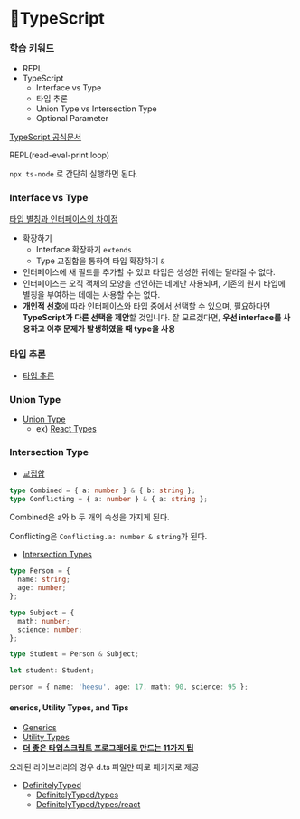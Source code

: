 # TypeScript

### 학습 키워드

* REPL
* TypeScript
  * Interface vs Type
  * 타입 추론
  * Union Type vs Intersection Type
  * Optional Parameter

[TypeScript 공식문서](https://www.typescriptlang.org/ko/)

REPL(read-eval-print loop)

`npx ts-node` 로 간단히 실행하면 된다.

### Interface vs Type

[타입 별칭과 인터페이스의 차이점](https://www.typescriptlang.org/ko/docs/handbook/2/everyday-types.html#%ED%83%80%EC%9E%85-%EB%B3%84%EC%B9%AD%EA%B3%BC-%EC%9D%B8%ED%84%B0%ED%8E%98%EC%9D%B4%EC%8A%A4%EC%9D%98-%EC%B0%A8%EC%9D%B4%EC%A0%90)

* 확장하기
  * Interface 확장하기 `extends`
  * Type 교집합을 통하여 타입 확장하기 `&`&#x20;
* 인터페이스에 새 필드를 추가할 수 있고 타입은 생성한 뒤에는 달라질 수 없다.
* 인터페이스는 오직 객체의 모양을 선언하는 데에만 사용되며, 기존의 원시 타입에 별칭을 부여하는 데에는 사용할 수는 없다.
* **개인적 선호**에 따라 인터페이스와 타입 중에서 선택할 수 있으며, 필요하다면 **TypeScript가 다른 선택을 제안**할 것입니다. 잘 모르겠다면, **우선 interface를 사용하고 이후 문제가 발생하였을 때 type을 사용**

### 타입 추론

* [타입 추론](https://www.typescriptlang.org/ko/docs/handbook/typescript-in-5-minutes.html#%ED%83%80%EC%9E%85-%EC%B6%94%EB%A1%A0-types-by-inference)  &#x20;

### Union Type

* [Union Type](https://www.typescriptlang.org/ko/docs/handbook/typescript-in-5-minutes.html#%EC%9C%A0%EB%8B%88%EC%96%B8-unions)
  * ex) [React Types](https://github.com/facebook/react/blob/main/packages/shared/ReactTypes.js)&#x20;

### Intersection Type

* [교집합](https://www.typescriptlang.org/ko/docs/handbook/typescript-in-5-minutes-func.html#%EA%B5%90%EC%A7%91%ED%95%A9)

```typescript
type Combined = { a: number } & { b: string };
type Conflicting = { a: number } & { a: string };
```

Combined은 a와 b 두 개의 속성을 가지게 된다.

Conflicting은 `Conflicting.a: number & string`가 된다.

* [Intersection Types](https://www.typescriptlang.org/docs/handbook/2/objects.html#intersection-types)

```typescript
type Person = {
  name: string;
  age: number;
};

type Subject = {
  math: number;
  science: number;
};

type Student = Person & Subject;

let student: Student;

person = { name: 'heesu', age: 17, math: 90, science: 95 };
```

#### enerics, Utility Types, and Tips

* [Generics](https://www.typescriptlang.org/docs/handbook/2/generics.html)
* [Utility Types](https://www.typescriptlang.org/docs/handbook/utility-types.html)
* [**더 좋은 타입스크립트 프로그래머로 만드는 11가지 팁**](https://velog.io/@lky5697/11-tips-that-help-you-become-a-better-typescript-programmer)



오래된 라이브러리의 경우 d.ts 파일만 따로 패키지로 제공

* [DefinitelyTyped](https://github.com/DefinitelyTyped/DefinitelyTyped)
  * [DefinitelyTyped/types](https://github.com/DefinitelyTyped/DefinitelyTyped/tree/master/types)
  * [DefinitelyTyped/types/react](https://github.com/DefinitelyTyped/DefinitelyTyped/tree/master/types/react)
